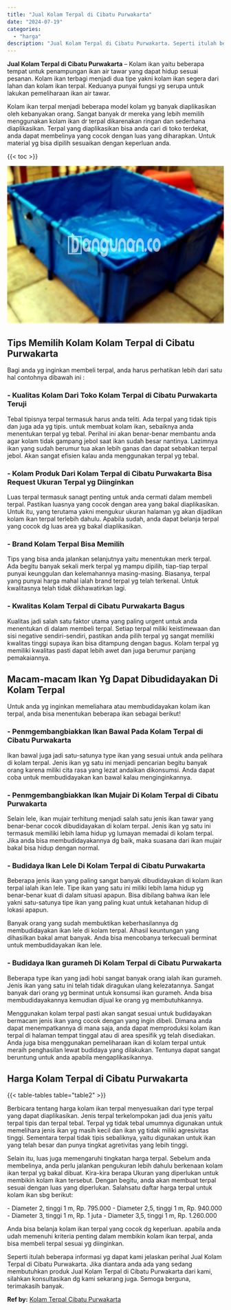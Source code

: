 ```yaml
---
title: "Jual Kolam Terpal di Cibatu Purwakarta"
date: "2024-07-19"
categories: 
  - "harga"
description: "Jual Kolam Terpal di Cibatu Purwakarta. Seperti itulah beberapa informasi yg dapat kami jelaskan perihal Jual Kolam Terpal di Cibatu Purwakarta. Jika diantar..."
---
```


**Jual Kolam Terpal di Cibatu Purwakarta** – Kolam ikan yaitu beberapa tempat untuk penampungan ikan air tawar yang dapat hidup sesuai pesanan. Kolam ikan terbagi menjadi dua tipe yakni kolam ikan segera dari lahan dan kolam ikan terpal. Keduanya punyai fungsi yg serupa untuk lakukan pemeliharaan ikan air tawar.

Kolam ikan terpal menjadi beberapa model kolam yg banyak diaplikasikan oleh kebanyakan orang. Sangat banyak dr mereka yang lebih memilih menggunakan kolam ikan dr terpal dikarenakan ringan dan sederhana diaplikasikan. Terpal yang diaplikasikan bisa anda cari di toko terdekat, anda dapat membelinya yang cocok dengan luas yang diharapkan. Untuk material yg bisa dipilih sesuaikan dengan keperluan anda.

{{< toc >}}

![Jual Kolam Terpal di Cibatu Purwakarta](/images/jual-kolam-terpal-29.png)

## Tips Memilih Kolam Kolam Terpal di Cibatu Purwakarta

Bagi anda yg inginkan membeli terpal, anda harus perhatikan lebih dari satu hal contohnya dibawah ini :

### \- Kualitas Kolam Dari Toko Kolam Terpal di Cibatu Purwakarta Teruji

Tebal tipisnya terpal termasuk harus anda teliti. Ada terpal yang tidak tipis dan juga ada yg tipis. untuk membuat kolam ikan, sebaiknya anda menentukan terpal yg tebal. Perihal ini akan benar-benar membantu anda agar kolam tidak gampang jebol saat ikan sudah besar nantinya. Lazimnya ikan yang sudah berumur tua akan lebih ganas dan dapat sebabkan terpal jebol. Akan sangat efisien kalau anda menggunakan terpal yg tebal.

### \- Kolam Produk Dari Kolam Terpal di Cibatu Purwakarta Bisa Request Ukuran Terpal yg Diinginkan

Luas terpal termasuk sanagt penting untuk anda cermati dalam membeli terpal. Pastikan luasnya yang cocok dengan area yang bakal diaplikasikan. Untuk itu, yang terutama yakni mengukur ukuran halaman yg akan dijadikan kolam ikan terpal terlebih dahulu. Apabila sudah, anda dapat belanja terpal yang cocok dg luas area yg bakal diaplikasikan.

### \- Brand Kolam Terpal Bisa Memilih

Tips yang bisa anda jalankan selanjutnya yaitu menentukan merk terpal. Ada begitu banyak sekali merk terpal yg mampu dipilih, tiap-tiap terpal punyai keunggulan dan kelemahannya masing-masing. Biasanya, terpal yang punyai harga mahal ialah brand terpal yg telah terkenal. Untuk kwalitasnya telah tidak dikhawatirkan lagi.

### \- Kwalitas Kolam Terpal di Cibatu Purwakarta Bagus

Kualitas jadi salah satu faktor utama yang paling urgent untuk anda menentukan di dalam membeli terpal. Setiap terpal miliki keistimewaan dan sisi negative sendiri-sendiri, pastikan anda pilih terpal yg sangat memiliki kwalitas tinggi supaya ikan bisa ditampung dengan bagus. Kolam terpal yg memiliki kwalitas pasti dapat lebih awet dan juga berumur panjang pemakaiannya.

## Macam-macam Ikan Yg Dapat Dibudidayakan Di Kolam Terpal

Untuk anda yg inginkan memeliahara atau membudidayakan kolam ikan terpal, anda bisa menentukan beberapa ikan sebagai berikut!

### \- Penmgembangbiakkan Ikan Bawal Pada Kolam Terpal di Cibatu Purwakarta

Ikan bawal juga jadi satu-satunya type ikan yang sesuai untuk anda pelihara di kolam terpal. Jenis ikan yg satu ini menjadi pencarian begitu banyak orang karena miliki cita rasa yang lezat andaikan dikonsumsi. Anda dapat coba untuk membudidayakan kan bawal kalau menginginkannya.

### \- Penmgembangbiakkan Ikan Mujair Di Kolam Terpal di Cibatu Purwakarta

Selain lele, ikan mujair terhitung menjadi salah satu jenis ikan tawar yang benar-benar cocok dibudidayakan di kolam terpal. Jenis ikan yg satu ini termasuk memiliki lebih lama hidup yg lumayan memadai di kolam terpal. Jika anda bisa membudidayakannya dg baik, maka suasana dari ikan mujair bakal bisa hidup dengan normal.

### \- Budidaya Ikan Lele Di Kolam Terpal di Cibatu Purwakarta

Beberapa jenis ikan yang paling sangat banyak dibudidayakan di kolam ikan terpal ialah ikan lele. Tipe ikan yang satu ini miliki lebih lama hidup yg benar-benar kuat di dalam situasi apapun. Bisa dibilang bahwa ikan lele yakni satu-satunya tipe ikan yang paling kuat untuk ketahanan hidup di lokasi apapun.

Banyak orang yang sudah membuktikan keberhasilannya dg membudidayakan ikan lele di kolam terpal. Alhasil keuntungan yang dihasilkan bakal amat banyak. Anda bisa mencobanya terkecuali berminat untuk membudidayakan ikan lele.

### \- Budidaya Ikan gurameh Di Kolam Terpal di Cibatu Purwakarta

Beberapa type ikan yang jadi hobi sangat banyak orang ialah ikan gurameh. Jenis ikan yang satu ini telah tidak diragukan ulang kelezatannya. Sangat banyak dari orang yg berminat untuk konsumsi ikan gurameh. Anda bisa membudidayakannya kemudian dijual ke orang yg membutuhkannya.

Menggunakan kolam terpal pasti akan sangat sesuai untuk budidayakan bermacam jenis ikan yang cocok dengan yang ingin dibeli. Dimana anda dapat menempatkannya di mana saja, anda dapat memproduksi kolam ikan terpal di halaman tempat tinggal atau di area spesifik yg telah disediakan. Anda juga bisa menggunakan pemeliharaan ikan di kolam terpal untuk meraih penghasilan lewat budidaya yang dilakukan. Tentunya dapat sangat beruntung untuk anda apabila mengaplikasikannya.

## Harga Kolam Terpal di Cibatu Purwakarta

{{< table-tables table="table2" >}}

Berbicara tentang harga kolam ikan terpal menyesuaikan dari type terpal yang dapat diaplikasikan. Jenis terpal terkelompokan jadi dua jenis yaitu terpal tipis dan terpal tebal. Terpal yg tidak tebal umumnya digunakan untuk memelihara jenis ikan yg masih kecil dan ikan yg tidak miliki agresivitas tinggi. Sementara terpal tidak tipis sebaliknya, yaitu digunakan untuk ikan yang telah besar dan punya tingkat agretivitas yang lebih tinggi.

Selain itu, luas juga memengaruhi tingkatan harga terpal. Sebelum anda membelinya, anda perlu jalankan pengukuran lebih dahulu berkenaan kolam ikan terpal yg bakal dibuat. Kira-kira berapa Ukuran yang diperlukan untuk membikin kolam ikan tersebut. Dengan begitu, anda akan membuat terpal sesuai dengan luas yang diperlukan. Salahsatu daftar harga terpal untuk kolam ikan sbg berikut:

\- Diameter 2, tinggi 1 m, Rp. 795.000 - Diameter 2,5, tinggi 1 m, Rp. 940.000 - Diameter 3, tinggi 1 m, Rp. 1 juta - Diameter 3,5, tinggi 1 m, Rp. 1.260.000

Anda bisa belanja kolam ikan terpal yang cocok dg keperluan. apabila anda udah memenuhi kriteria penting dalam membikin kolam ikan terpal, anda bisa membeli terpal sesuai yg diinginkan.

Seperti itulah beberapa informasi yg dapat kami jelaskan perihal Jual Kolam Terpal di Cibatu Purwakarta. Jika diantara anda ada yang sedang membutuhkan produk Jual Kolam Terpal di Cibatu Purwakarta dari kami, silahkan konsultasikan dg kami sekarang juga. Semoga berguna, terimakasih banyak.

**Ref by:** [Kolam Terpal Cibatu Purwakarta](https://id.wikipedia.org/wiki/Kolam)
